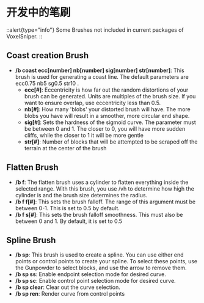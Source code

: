 # 开发中的笔刷
::alert{type="info"}
Some Brushes not included in current packages of VoxelSniper.
::



## Coast creation Brush
* **/b coast ecc[number] nb[number] sig[number] str[number]**: This brush is used for generating a coast line. The default parameters are ecc0.75 nb5 sg0.5 str10 .
    * **ecc[#]**: Eccentricity is how far out the random distortions of your brush can be generated. Units are multiples of the brush size. If you want to ensure overlap, use eccentricity less than 0.5.
    * **nb[#]**: How many 'blobs' your distorted brush will have. The more blobs you have will result in a smoother, more circular end shape.
    * **sig[#]**: Sets the hardness of the sigmoid curve. The parameter must be between 0 and 1. The closer to 0, you will have more sudden cliffs, while the closer to 1 it will be more gentle
    * **str[#]**: Number of blocks that will be attempted to be scraped off the terrain at the center of the brush

## Flatten Brush
* **/b f**: The flatten brush uses a cylinder to flatten everything inside the selected range. With this brush, you use /vh to determine how high the cylinder is and the brush size determines the radius.  
* **/b f f[#]**: This sets the brush falloff. The range of this argument must be between 0-1. This is set to 0.5 by default.
* **/b f s[#]**: This sets the brush falloff smoothness. This must also be between 0 and 1. By default, it is set to 0.5

## Spline Brush
* **/b sp**: This brush is used to create a spline. You can use either end points or control points to create your spline. To select these points, use the Gunpowder to select blocks, and use the arrow to remove them.
* **/b sp ss**: Enable endpoint selection mode for desired curve.
* **/b sp sc**: Enable control point selection mode for desired curve.
* **/b sp clear**: Clear out the curve selection.
* **/b sp ren**: Render curve from control points